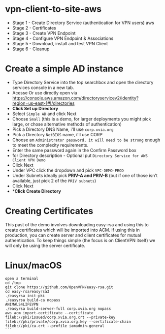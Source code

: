 # vpn-client-to-site-aws

- Stage 1 - Create Directory Service (authentication for VPN users) aws
- Stage 2 - Certificates
- Stage 3 - Create VPN Endpoint
- Stage 4 - Configure VPN Endpoint & Associations
- Stage 5 - Download, install and test VPN Client
- Stage 6 - Cleanup

# Create a simple AD instance

* Type Directory Service into the top searchbox and open the directory services console in a new tab.
* Acesse Or use directly open via https://console.aws.amazon.com/directoryservicev2/identity?region=us-east-1#!/directories
* **Click Set up Directory**
* Select `Simple AD` and click Next
* Choose `Small` (this is a demo, for larger deployments you might pick large, or chose alternative methods of authentication)
* Pick a Directory DNS Name, i'll use `corp.xvia.org`
* Pick a Directory `NetBIOS` name, i'll use CORP
* Choose an `Administrator password, it will need to be strong` enough to meet the complexity requirements.
* Enter the same password again in the Confirm Password box
* for Directory description - Optional put `Directory Service for AWS Client VPN Demo`
* Click Next
* Under VPC click the dropdown and pick `VPC-DEMO-PROD`
* Under Subnets ideally pick **PRIV-A and PRIV-B** (but if one of those isn't available, just pick 2 of the `PRIV subnets`)
* Click Next
* ***Click Create Directory**

# Creating Certificates

This past of the demo involves downloading easy-rsa and using this to create certificates which will be imported into ACM. If using this in production, you can create server and client certificates for mutual authentication. To keep things simple (the focus is on ClientVPN itself) we will only be using the server certificate.

# Linux/macOS

````
open a terminal
cd /tmp
git clone https://github.com/OpenVPN/easy-rsa.git
cd easy-rsa/easyrsa3
./easyrsa init-pki
./easyrsa build-ca nopass
ANIMALS4LIFEVPN
./easyrsa build-server-full corp.xvia.org nopass
aws acm import-certificate --certificate fileb://pki/issued/corp.xvia.org.crt --private-key fileb://pki/private/corp.xvia.org.key --certificate-chain fileb://pki/ca.crt --profile iamadmin-general
```
